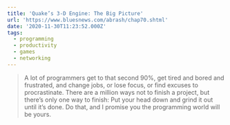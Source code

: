 ```yaml
---
title: 'Quake’s 3-D Engine: The Big Picture'
url: 'https://www.bluesnews.com/abrash/chap70.shtml'
date: '2020-11-30T11:23:52.000Z'
tags:
  - programming
  - productivity
  - games
  - networking
---
```

> A lot of programmers get to that second 90%, get tired and bored and frustrated, and change jobs, or lose focus, or find excuses to procrastinate.  There are a million ways not to finish a project, but there’s only one way to finish:  Put your head down and grind it out until it’s done.  Do that, and I promise you the programming world will be yours.